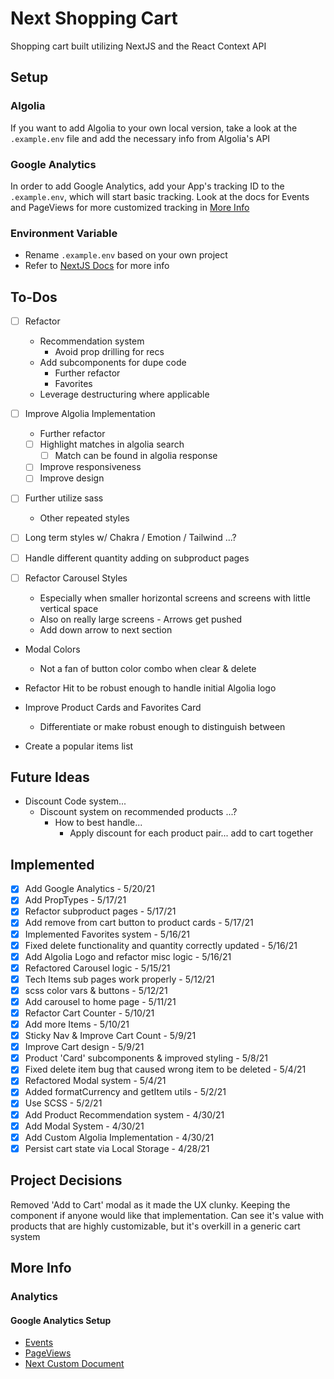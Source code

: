 # Next Shopping Cart

Shopping cart built utilizing NextJS and the React Context API

## Setup

### Algolia
If you want to add Algolia to your own local version, take a look at the `.example.env` file and add the necessary info from Algolia's API

### Google Analytics
In order to add Google Analytics, add your App's tracking ID to the `.example.env`, which will start basic tracking. Look at the docs for Events and PageViews for more customized tracking in [More Info](#more-info)

### Environment Variable
- Rename `.example.env` based on your own project
- Refer to [NextJS Docs](https://nextjs.org/docs/basic-features/environment-variables) for more info

## To-Dos
- [ ] Refactor
  - Recommendation system
    - Avoid prop drilling for recs
  - Add subcomponents for dupe code
    - Further refactor
    - Favorites
  - Leverage destructuring where applicable

- [ ] Improve Algolia Implementation
  - Further refactor
  - [ ] Highlight matches in algolia search
    - [ ] Match can be found in algolia response
  - [ ] Improve responsiveness
  - [ ] Improve design

- [ ] Further utilize sass
  - Other repeated styles

- [ ] Long term styles w/ Chakra / Emotion / Tailwind ...?
- [ ] Handle different quantity adding on subproduct pages

- [ ] Refactor Carousel Styles
  - Especially when smaller horizontal screens and screens with little vertical space
  - Also on really large screens - Arrows get pushed
  - Add down arrow to next section

- Modal Colors
  - Not a fan of button color combo when clear & delete

- Refactor Hit to be robust enough to handle initial Algolia logo

- Improve Product Cards and Favorites Card
  - Differentiate or make robust enough to distinguish between
- Create a popular items list

## Future Ideas
- Discount Code system...
  - Discount system on recommended products ...?
    - How to best handle...
      - Apply discount for each product pair... add to cart together

## Implemented
- [X] Add Google Analytics - 5/20/21
- [X] Add PropTypes - 5/17/21
- [X] Refactor subproduct pages - 5/17/21
- [X] Add remove from cart button to product cards - 5/17/21
- [X] Implemented Favorites system - 5/16/21
- [X] Fixed delete functionality and quantity correctly updated - 5/16/21
- [X] Add Algolia Logo and refactor misc logic - 5/16/21
- [X] Refactored Carousel logic - 5/15/21
- [X] Tech Items sub pages work properly - 5/12/21
- [X] scss color vars & buttons - 5/12/21
- [X] Add carousel to home page - 5/11/21
- [X] Refactor Cart Counter - 5/10/21
- [X] Add more Items - 5/10/21
- [X] Sticky Nav & Improve Cart Count - 5/9/21
- [X] Improve Cart design - 5/9/21
- [X] Product 'Card' subcomponents & improved styling - 5/8/21
- [X] Fixed delete item bug that caused wrong item to be deleted - 5/4/21
- [X] Refactored Modal system - 5/4/21
- [X] Added formatCurrency and getItem utils - 5/2/21
- [X] Use SCSS - 5/2/21
- [X] Add Product Recommendation system - 4/30/21
- [X] Add Modal System - 4/30/21
- [X] Add Custom Algolia Implementation - 4/30/21
- [X] Persist cart state via Local Storage - 4/28/21

## Project Decisions
Removed 'Add to Cart' modal as it made the UX clunky. Keeping the component if anyone would like that implementation. Can see it's value with products that are highly customizable, but it's overkill in a generic cart system

## More Info

### Analytics

#### Google Analytics Setup

- [Events](https://developers.google.com/analytics/devguides/collection/gtagjs/events)
- [PageViews](https://developers.google.com/analytics/devguides/collection/gtagjs/pages)
- [Next Custom Document](https://nextjs.org/docs/advanced-features/custom-document)
